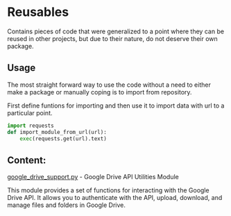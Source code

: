 # Reusables

Contains pieces of code that were generalized to a point where they can be reused in other projects, but due to their nature, do not deserve their own package.

## Usage

The most straight forward way to use the code without a need to either make a package or manually coping is to import from repository.

First define funtions for importing and then use it to import data with url to a particular point.

``` python
import requests
def import_module_from_url(url):
    exec(requests.get(url).text)
```

## Content:
 
[google_drive_support.py](python_modules/google_drive_support.py) - Google Drive API Utilities Module

This module provides a set of functions for interacting with the Google Drive API.
It allows you to authenticate with the API, upload, download, and manage files and folders in Google Drive.

